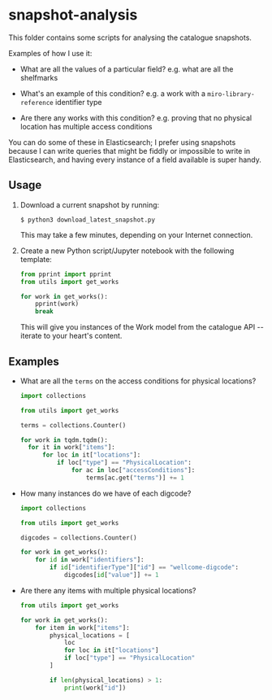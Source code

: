 # snapshot-analysis

This folder contains some scripts for analysing the catalogue snapshots.

Examples of how I use it:

-   What are all the values of a particular field?
    e.g. what are all the shelfmarks

-   What's an example of this condition?
    e.g. a work with a `miro-library-reference` identifier type

-   Are there any works with this condition?
    e.g. proving that no physical location has multiple access conditions

You can do some of these in Elasticsearch; I prefer using snapshots because I can write queries that might be fiddly or impossible to write in Elasticsearch, and having every instance of a field available is super handy.

## Usage

1.  Download a current snapshot by running:

    ```
    $ python3 download_latest_snapshot.py
    ```

    This may take a few minutes, depending on your Internet connection.

2.  Create a new Python script/Jupyter notebook with the following template:

    ```python
    from pprint import pprint
    from utils import get_works

    for work in get_works():
        pprint(work)
        break
    ```

    This will give you instances of the Work model from the catalogue API -- iterate to your heart's content.

## Examples

*   What are all the `terms` on the access conditions for physical locations?

    ```python
    import collections

    from utils import get_works

    terms = collections.Counter()

    for work in tqdm.tqdm():
      for it in work["items"]:
          for loc in it["locations"]:
              if loc["type"] == "PhysicalLocation":
                  for ac in loc["accessConditions"]:
                      terms[ac.get("terms")] += 1
    ```

*   How many instances do we have of each digcode?

    ```python
    import collections

    from utils import get_works

    digcodes = collections.Counter()

    for work in get_works():
        for id in work["identifiers"]:
            if id["identifierType"]["id"] == "wellcome-digcode":
                digcodes[id["value"]] += 1
    ```

*   Are there any items with multiple physical locations?

    ```python
    from utils import get_works

    for work in get_works():
        for item in work["items"]:
            physical_locations = [
                loc
                for loc in it["locations"]
                if loc["type"] == "PhysicalLocation"
            ]

            if len(physical_locations) > 1:
                print(work["id"])
    ```
